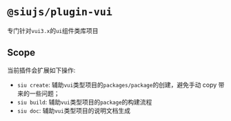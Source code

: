 # `@siujs/plugin-vui`

专门针对`vui3.x`的`ui`组件类库项目

## Scope

当前插件会扩展如下操作:

- `siu create`: 辅助`vui`类型项目的`packages/package`的创建，避免手动 copy 带来的一些问题；
- `siu build`: 辅助`vui`类型项目的`package`的构建流程
- `siu doc`: 辅助`vui`类型项目的说明文档生成
